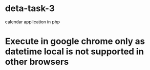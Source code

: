 # deta-task-3
calendar application in php 
# Execute in google chrome only as datetime local is not supported in other browsers
